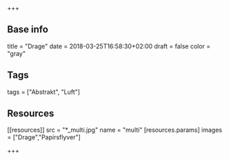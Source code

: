 +++

## Base info
title = "Drage"
date = 2018-03-25T16:58:30+02:00
draft = false
color = "gray"

## Tags
tags = ["Abstrakt", "Luft"]

## Resources
[[resources]]
  src = "*_multi.jpg"
  name = "multi"
 [resources.params]
    images = ["Drage","Papirsflyver"]

+++



